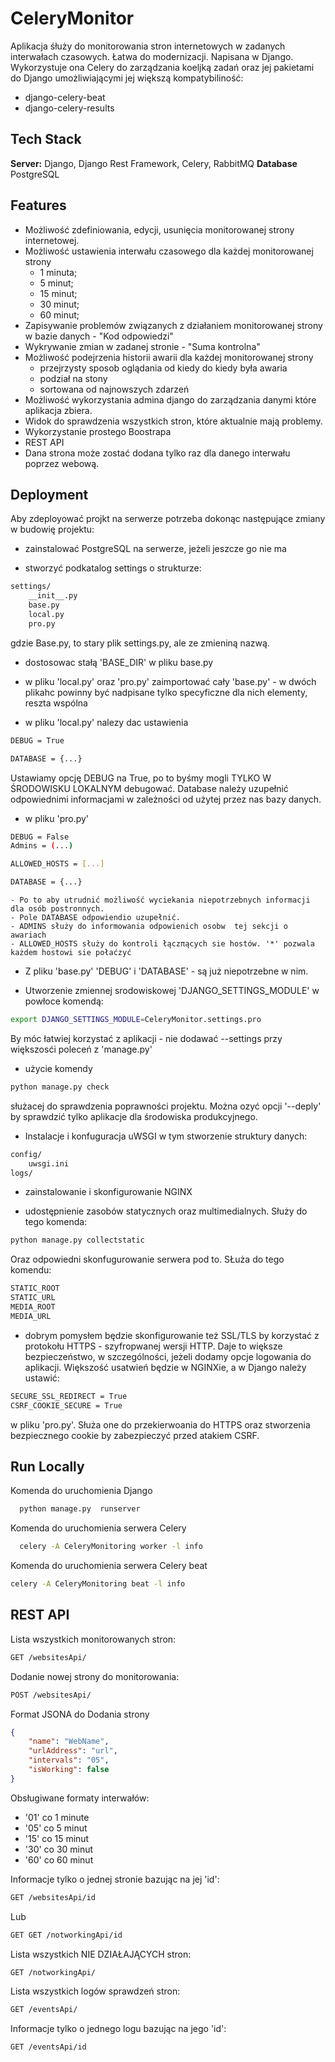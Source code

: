 
# CeleryMonitor

Aplikacja śłuży do monitorowania stron internetowych w zadanych interwałach czasowych. Łatwa do modernizacji. Napisana w Django. Wykorzystuje ona Celery do zarządzania koeljką zadań oraz jej pakietami do Django umożliwiającymi jej większą kompatybiliność:
- django-celery-beat
- django-celery-results


## Tech Stack

**Server:** Django, Django Rest Framework, Celery, RabbitMQ
**Database** PostgreSQL



## Features

- Możliwość zdefiniowania, edycji, usunięcia monitorowanej strony internetowej.
- Możliwość ustawienia interwału czasowego dla każdej monitorowanej strony
  - 1 minuta;
  - 5 minut;
  - 15 minut;
  - 30 minut;
  - 60 minut;
- Zapisywanie problemów związanych z działaniem monitorowanej strony w bazie danych - "Kod odpowiedzi"
- Wykrywanie zmian w zadanej stronie - "Suma kontrolna"
- Możliwość podejrzenia historii awarii dla każdej monitorowanej strony
  - przejrzysty sposob oglądania od kiedy do kiedy była awaria
  - podział na stony
  - sortowana od najnowszych zdarzeń
- Możliwość wykorzystania admina django do zarządzania danymi które aplikacja zbiera.
- Widok do sprawdzenia wszystkich stron, które aktualnie mają problemy.
- Wykorzystanie prostego Boostrapa
- REST API
- Dana strona może zostać dodana tylko raz dla danego interwału poprzez webową.

## Deployment

Aby zdeployować projkt na serwerze potrzeba dokonąc następujące zmiany w budowię projektu:
- zainstalować PostgreSQL na serwerze, jeżeli jeszcze go nie ma 

- stworzyć podkatalog settings o strukturze:
```bash
settings/
    __init__.py
    base.py
    local.py
    pro.py
```
gdzie Base.py, to stary plik settings.py, ale ze zmieniną nazwą.

- dostosowac stałą 'BASE_DIR' w pliku base.py

- w pliku 'local.py' oraz 'pro.py' zaimportować cały 'base.py' - w dwóch plikahc powinny być nadpisane tylko specyficzne dla nich elementy, reszta wspólna

- w pliku 'local.py' nalezy dac ustawienia
```bash
DEBUG = True 

DATABASE = {...}
```
Ustawiamy opcję DEBUG na True, po to byśmy mogli TYLKO W ŚRODOWISKU LOKALNYM debugować. Database należy uzupełnić odpowiednimi informacjami w zależności od użytej przez nas bazy danych.

- w pliku 'pro.py' 
```bash
DEBUG = False 
Admins = (...)

ALLOWED_HOSTS = [...]

DATABASE = {...}
```
    - Po to aby utrudnić możliwość wyciekania niepotrzebnych informacji dla osób postronnych. 
    - Pole DATABASE odpowiendio uzupełnić.
    - ADMINS służy do informowania odpowienich osobw  tej sekcji o awariach
    - ALLOWED_HOSTS służy do kontroli łączπących sie hostów. '*' pozwala każdem hostowi sie połaćzyć

- Z pliku 'base.py'  'DEBUG' i 'DATABASE' - są już niepotrzebne w nim.

- Utworzenie zmiennej srodowiskowej 'DJANGO_SETTINGS_MODULE' w powłoce komendą:
```bash
export DJANGO_SETTINGS_MODULE=CeleryMonitor.settings.pro
```
By móc łatwiej korzystać z aplikacji - nie dodawać --settings przy większosći poleceń z 'manage.py'

- użycie komendy 
```bash 
python manage.py check
```
służacej do sprawdzenia poprawności projektu. Można ozyć opcji '--deply' by sprawdzić tylko aplikacje dla środowiska produkcyjnego.

- Instalacje i konfuguracja uWSGI w tym stworzenie struktury danych:
```bash
config/
    uwsgi.ini
logs/
```

- zainstalowanie i skonfigurowanie NGINX

- udostępnienie zasobów statycznych oraz multimedialnych. Służy do tego komenda:
```bash
python manage.py collectstatic
```
Oraz odpowiedni skonfugurowanie serwera pod to. SŁuża do tego komendu:
```bash
STATIC_ROOT
STATIC_URL
MEDIA_ROOT
MEDIA_URL
```

- dobrym pomysłem będzie skonfigurowanie też SSL/TLS by korzystać z protokołu HTTPS - szyfropwanej wersji HTTP. Daje to większe bezpieczeństwo, w szczególności, jeżeli dodamy opcje logowania do aplikacji. Większość usatwień będzie w NGINXie, a w Django należy ustawić:
```bash
SECURE_SSL_REDIRECT = True
CSRF_COOKIE_SECURE = True
```
w pliku 'pro.py'. Służa one do przekierwoania do HTTPS oraz stworzenia bezpiecznego cookie by zabezpieczyć przed atakiem CSRF.



## Run Locally

Komenda do uruchomienia Django

```bash
  python manage.py  runserver
```
Komenda do uruchomienia serwera Celery 

```bash
  celery -A CeleryMonitoring worker -l info
```
Komenda do uruchomienia serwera Celery beat

```bash
celery -A CeleryMonitoring beat -l info
```
## REST API

Lista wszystkich monitorowanych stron:

```bash
GET /websitesApi/
```

Dodanie nowej strony do monitorowania:

```bash
POST /websitesApi/
```
Format JSONA do Dodania strony
```JSON
{
    "name": "WebName",
    "urlAddress": "url",
    "intervals": "05",
    "isWorking": false
}
```

Obsługiwane formaty interwałów:
- '01' co 1 minute
- '05' co 5 minut
- '15' co 15 minut
- '30' co 30 minut
- '60' co 60 minut

Informacje tylko o jednej stronie bazując na jej 'id':

```bash
GET /websitesApi/id
```
Lub
```bash
GET GET /notworkingApi/id
```

Lista wszystkich NIE DZIAŁAJĄCYCH stron:

```bash
GET /notworkingApi/
```

Lista wszystkich logów sprawdzeń stron:

```bash
GET /eventsApi/
```


Informacje tylko o jednego logu bazując na jego 'id':

```bash
GET /eventsApi/id
```
